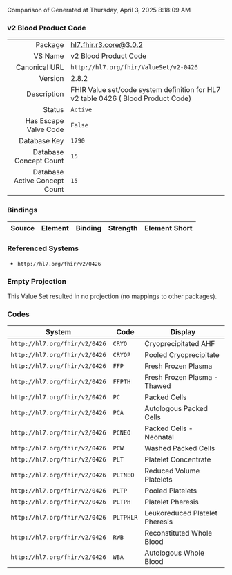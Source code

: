 Comparison of 
Generated at Thursday, April 3, 2025 8:18:09 AM

### v2 Blood Product Code

|      |     |
| ---: | --- |
| Package | hl7.fhir.r3.core@3.0.2 |
| VS Name | v2 Blood Product Code |
| Canonical URL | `http://hl7.org/fhir/ValueSet/v2-0426` |
| Version | 2.8.2 |
| Description | FHIR Value set/code system definition for HL7 v2 table 0426 ( Blood Product Code) |
| Status | `Active` |
| Has Escape Valve Code | `False` |
| Database Key | `1790` |
| Database Concept Count | `15` |
| Database Active Concept Count | `15` |
### Bindings

| Source | Element | Binding | Strength | Element Short |
| ------ | ------- | ------- | -------- | ------------- |

### Referenced Systems

* `http://hl7.org/fhir/v2/0426`
### Empty Projection

This Value Set resulted in no projection (no mappings to other packages).

### Codes

| System | Code | Display |
| ------ | ---- | ------- |
| `http://hl7.org/fhir/v2/0426` | `CRYO` | Cryoprecipitated AHF |
| `http://hl7.org/fhir/v2/0426` | `CRYOP` | Pooled Cryoprecipitate |
| `http://hl7.org/fhir/v2/0426` | `FFP` | Fresh Frozen Plasma |
| `http://hl7.org/fhir/v2/0426` | `FFPTH` | Fresh Frozen Plasma - Thawed |
| `http://hl7.org/fhir/v2/0426` | `PC` | Packed Cells |
| `http://hl7.org/fhir/v2/0426` | `PCA` | Autologous Packed Cells |
| `http://hl7.org/fhir/v2/0426` | `PCNEO` | Packed Cells - Neonatal |
| `http://hl7.org/fhir/v2/0426` | `PCW` | Washed Packed Cells |
| `http://hl7.org/fhir/v2/0426` | `PLT` | Platelet Concentrate |
| `http://hl7.org/fhir/v2/0426` | `PLTNEO` | Reduced Volume Platelets |
| `http://hl7.org/fhir/v2/0426` | `PLTP` | Pooled Platelets |
| `http://hl7.org/fhir/v2/0426` | `PLTPH` | Platelet Pheresis |
| `http://hl7.org/fhir/v2/0426` | `PLTPHLR` | Leukoreduced Platelet Pheresis |
| `http://hl7.org/fhir/v2/0426` | `RWB` | Reconstituted Whole Blood |
| `http://hl7.org/fhir/v2/0426` | `WBA` | Autologous Whole Blood |
